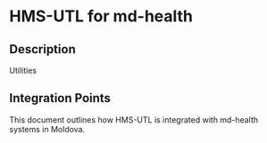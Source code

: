 # HMS-UTL for md-health

## Description

Utilities

## Integration Points

This document outlines how HMS-UTL is integrated with md-health systems in Moldova.
